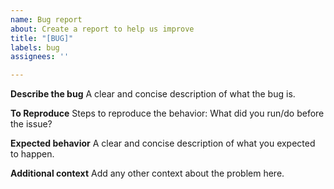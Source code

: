 ```yaml
---
name: Bug report
about: Create a report to help us improve
title: "[BUG]"
labels: bug
assignees: ''

---
```


**Describe the bug**
A clear and concise description of what the bug is.

**To Reproduce**
Steps to reproduce the behavior:
What did you run/do before the issue?

**Expected behavior**
A clear and concise description of what you expected to happen.

**Additional context**
Add any other context about the problem here.
